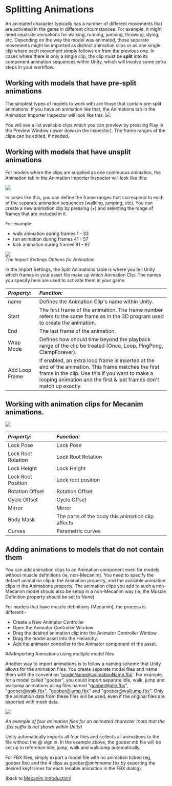 Splitting Animations
====================


An animated character typically has a number of different movements that are activated in the game in different circumstances. For example, it might need separate animations for walking, running, jumping, throwing, dying, etc. Depending on the way the model was animated, these separate movements might be imported as distinct animation clips or as one single clip where each movement simply follows on from the previous one. In cases where there is only a single clip, the clip must be __split__ into its component animation sequences within Unity, which will involve some extra steps in your workflow.

Working with models that have pre-split animations
--------------------------------------------------


The simplest types of models to work with are those that contain pre-split animations. If you have an animation like that, the <span class=inspector>Animations</span> tab in the <span class=inspector>Animation Importer Inspector</span> will look like this:
![](http://docwiki.hq.unity3d.com/uploads/Main/MecanimImportPreSplitAnimation.png)  

You will see a list available clips which you can preview by pressing Play in the <span class=inspector>Preview Window</span> (lower down in the inspector). The frame ranges of the clips can be edited, if needed. 

Working with models that have unsplit animations
------------------------------------------------


For models where the clips are supplied as one continuous animation, the <span class=inspector>Animation</span> tab in the <span class=inspector>Animation Importer Inspector</span> will look like this:

![](http://docwiki.hq.unity3d.com/uploads/Main/MecanimImportAnimationNoSplit.png)  

In cases like this, you can define the frame ranges that correspond to each of the separate animation sequences (walking, jumping, etc). You can create a new animation clip by pressing (+) and selecting the range of frames that are included in it. 

For example:
* walk animation during frames 1 - 33
* run animation during frames 41 - 57
* kick animation during frames 81 - 97


![](http://docwiki.hq.unity3d.com/uploads/Main/MecanimImportAnimationSplitting.png)  
_The Import Settings Options for Animation_

In the Import Settings, the <span class=component>Split Animations</span> table is where you tell Unity which frames in your asset file make up which Animation Clip. The names you specify here are used to activate them in your game.


|**_Property:_** |**_Function:_** |
|:---|:---|
|<span class=component>name</span>        |Defines the Animation Clip's name within Unity. |
|<span class=component>Start</span> |The first frame of the animation. The frame number refers to the same frame as in the 3D program used to create the animation. |
|<span class=component>End</span>  |The last frame of the animation. |
|<span class=component>Wrap Mode</span>   |Defines how should time beyond the playback range of the clip be treated (Once, Loop, PingPong, ClampForever).|
|<span class=component>Add Loop Frame</span>  |If enabled, an extra <span class=component>loop frame</span> is inserted at the end of the animation. This frame matches the first frame in the clip. Use this if you want to make a looping animation and the first & last frames don't match up exactly. |

Working with animation clips for Mecanim animations.
----------------------------------------------------

![](http://docwiki.hq.unity3d.com/uploads/Main/MecanimImportChristmasTree.png)  


|**_Property:_** |**_Function:_** |
|:---|:---|
|<span class=component>Lock Pose</span>        |Lock Pose |
|<span class=component>Lock Root Rotation</span> |Lock Root Rotation|
|<span class=component>Lock Height</span>  |Lock Height |
|<span class=component>Lock Root Position</span>   |Lock root position|
|<span class=component>Rotation Offset</span>  |Rotation Offset|
|<span class=component>Cycle Offset</span>  |Cycle Offset|
|<span class=component>Mirror</span>  |Mirror |
|<span class=component>Body Mask</span>|The parts of the body this animation clip affects
|<span class=component>Curves</span>|Parametric curves


<a id="ImportModelNoAnims"></a>

Adding animations to models that do not contain them
----------------------------------------------------

You can add animation clips to an <span class=component>Animation</span> component even for models without muscle definitions (ie, non-Mecanim). You need to specify the default animation clip in the <span class=component>Animation</span> property, and the available animation clips in the <span class=component>Animations</span> property. The animation clips you add to such a non-Mecanim model should also be setup in a non-Mecanim way (ie, the <span class=component>Muscle Definition</span> property should be set to <span class=component>None</span>)

For models that have muscle definitions (Mecanim), the process is different:-

* Create a <span class=component>New Animator Controller</span>
* Open the <span class=inspector>Animator Controller Window</span>
* Drag the desired animation clip into the <span class=inspector>Animator Controller Window</span>
* Drag the model asset into the Hierarchy.
* Add the animator controller to the <span class=component>Animator component</span> of the asset.

<a id="ImportFile"></a>

###Importing Animations using multiple model files

Another way to import animations is to follow a naming scheme that Unity allows for the animation files. You create separate model files and name them with the convention 'modelName@animationName.fbx'. For example, for a model called "goober", you could import separate idle, walk, jump and walljump animations using files named "goober@idle.fbx", "goober@walk.fbx", "goober@jump.fbx" and "goober@walljump.fbx". Only the animation data from these files will be used, even if the original files are exported with mesh data.

![](http://docwiki.hq.unity3d.com/uploads/Main/animation_at_naming.png)  

_An example of four animation files for an animated character (note that the .fbx suffix is not shown within Unity)_

Unity automatically imports all four files and collects all animations to the file without the @ sign in. In the example above, the goober.mb file will be set up to reference idle, jump, walk and wallJump automatically.

For FBX files, simply export a model file with no animation ticked (eg, goober.fbx) and the 4 clips as goober@_animname_.fbx by exporting the desired keyframes for each (enable animation in the FBX dialog).

(back to [Mecanim introduction](MecanimAnimationSystem.html))
